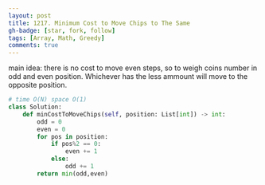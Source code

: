 ```yaml
---
layout: post
title: 1217. Minimum Cost to Move Chips to The Same
gh-badge: [star, fork, follow]
tags: [Array, Math, Greedy]
comments: true
---
```

main idea: there is no cost to move even steps, so to weigh coins number in odd and even position. Whichever has the less ammount will move to the opposite position.
```python
# time O(N) space O(1)
class Solution:
    def minCostToMoveChips(self, position: List[int]) -> int:
        odd = 0
        even = 0 
        for pos in position:
            if pos%2 == 0:
                even += 1
            else:
                odd += 1
        return min(odd,even)
    

```